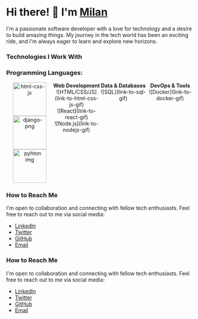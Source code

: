 
# Hi there! 👋 I'm [Milan](https://www.linkedin.com/in/milanrajgupta/)

I'm a passionate software developer with a love for technology and a desire to build amazing things. My journey in the tech world has been an exciting ride, and I'm always eager to learn and explore new horizons.

### Technologies I Work With


### Programming Languages:

<div style="display: flex; flex-direction:row;">
  <div style="flex: 1; text-align: center;">
  <img style="width:90px ;height:90px" src="https://raw.githubusercontent.com/itsksaurabh/itsksaurabh/master/assets/html-css-js.png" alt="html-css-js" />
  <img style="width:90px ;height:90px" src="https://camo.githubusercontent.com/2ef4f3e49b1b236e169cd1f574ac42eb16a2840c526e3055779b3a0f2cb9c9c1/68747470733a2f2f7777772e6564676963612e636f6d2f77702d636f6e74656e742f66696c65732f646a616e676f2d6c6f676f2d6269672e6a7067" alt="django-png" />
  <img style="width:90px ;height:90px "       src="https://camo.githubusercontent.com/dc38e4fd1687b889aab581dcb5ba64eca752806efc36a7a0bc450aa35cf5056c/68747470733a2f2f6d65646961312e67697068792e636f6d2f6d656469612f4b4171357734375239726d547576574f57612f67697068792e676966" alt="pyhton img">
    </img>  
  </div>

  
  <div style="flex: 1; text-align: center;">
    <b>Web Development</b><br>
    ![HTML/CSS/JS](link-to-html-css-js-gif)<br>
    ![React](link-to-react-gif)<br>
    ![Node.js](link-to-nodejs-gif)
  </div>
  <div style="flex: 1; text-align: center;">
    <b>Data & Databases</b><br>
    ![SQL](link-to-sql-gif)
  </div>
  <div style="flex: 1; text-align: center;">
    <b>DevOps & Tools</b><br>
    ![Docker](link-to-docker-gif)
  </div>
</div>

### How to Reach Me

I'm open to collaboration and connecting with fellow tech enthusiasts. Feel free to reach out to me via social media:

- [LinkedIn](https://www.linkedin.com/in/your-linkedin-username/)
- [Twitter](https://twitter.com/your-twitter-username)
- [GitHub](https://github.com/your-github-username)
- [Email](mailto:youremail@example.com)







### How to Reach Me

I'm open to collaboration and connecting with fellow tech enthusiasts. Feel free to reach out to me via social media:

- [LinkedIn](https://www.linkedin.com/in/your-linkedin-username/)
- [Twitter](https://twitter.com/your-twitter-username)
- [GitHub](https://github.com/your-github-username)
- [Email](mailto:youremail@example.com)
